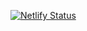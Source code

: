 [![Netlify Status](https://api.netlify.com/api/v1/badges/4cd01bc1-49b6-4621-a623-3802d9b4c41a/deploy-status)](https://app.netlify.com/sites/ezekielekunola/deploys)